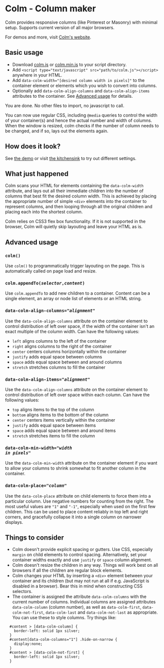 # Colm - Column maker
Colm provides responsive columns (like Pinterest or Masonry) with minimal setup. Supports current version of all major browsers.

For demos and more, visit [Colm's website](http://zocky.github.io/colm.js). 

## Basic usage
* Download [colm.js](http://zocky.github.io/colm.js/build/colm.js) or [colm.min.js](http://zocky.github.io/colm.js/build/colm.min.js) to your script directory.
* Add `<script type="text/javascript" src="path/to/colm.js"></script>` anywhere in your HTML.
* Add `data-colm-width="[desired column width in pixels]"` to the container element or elements which you wish to convert into columns.
* Optionally add `data-colm-align-columns` and `data-colm-align-items` attributes to the container. See [Advanced usage](#advanced-usage) for details.

You are done. No other files to import, no javascript to call. 

You can now use regular CSS, including `@media` queries to control the width of your container(s) and hence the actual number and width of columns. When the window is resized, colm checks if the number of column needs to be changed, and if so, lays out the elements again.

## How does it look?
See [the demo](http://zocky.github.io/colm.js/demo) or visit [the kitchensink](http://zocky.github.io/colm.js/demo/kitchensink.html) to try out different settings.

## What just happened
Colm scans your HTML for elements containing the `data-colm-width` attribute, and lays out all their immediate children into the number of columns that best fit the desired column width. This is achieved by placing the appropriate number of simple `<div>` elements into the container to represent columns, and then looping through all the original children and placing each into the shortest column. 

Colm relies on CSS3 flex box functionality. If it is not supported in the browser, Colm will quietly skip layouting and leave your HTML as is.

## Advanced usage

### <code>colm()</code>
Use `colm()` to programmatically trigger layouting on the page. This is automatically called on page load and resize.

### <code>colm.appendTo(*selector*,*content*)</code>
Use `colm.appendTo` to add new children to a container. Content can be a single element, an array or node list of elements or an HTML string.

### <code>data-colm-align-columns="*alignment*"</code>
Use the `data-colm-align-columns` attribute on the container element to control distribution of left over space, if the width of the container isn't an exact multiple of the column width.
Can have the following values: 
* `left` aligns columns to the left of the container
* `right` aligns columns to the right of the container
* `center` centers columns horizontally within the container
* `justify` adds equal space between columns
* `space` adds equal space between and around columns
* `stretch` stretches columns to fill the container

### <code>data-colm-align-items="*alignment*"</code>
Use the `data-colm-align-columns` attribute on the container element to control distribution of left over space within each column.
Can have the following values: 
* `top` aligns items to the top of the column
* `bottom` aligns items to the bottom of the column
* `center` centers items vertically within the container
* `justify` adds equal space between items
* `space` adds equal space between and around items
* `stretch` stretches items to fill the column

### <code>data-colm-min-width="*width in pixels*"</code>
Use the `data-colm-min-width` attribute on the container element if you want to allow your columns to shrink somewhat to fit another column in the container. 

### <code>data-colm-place="*column*"</code>
Use the `data-colm-place` attribute on child elements to force them into a particular column. Use negative numbers for counting from the right. The most useful values are `"1"` and `"-1"`, especially when used on the first few children. This can be used to place content reliably in top left and right corners, and gracefully collapse it into a single column on narrower displays.

## Things to consider
* Colm doesn't provide explicit spacing or gutters. Use CSS, especially `margin` on child elements to control spacing. Alternatively, set your container widths exactly and use `justify` or `space` column alignment. 
* Colm doesn't resize the children in any way. Things will work best on all browsers if all the children are regular block elements.
* Colm changes your HTML by inserting a `<div>` element between your container and its children (but may not run at all if e.g. JavaScript is disabled in a browser). Bear this in mind when constructing CSS selectors.
* The container is assigned the attribute `data-colm-columns` with the current number of columns. Individual columns are assigned attributes `data-colm-column` (column number), as well as `data-colm-first`, `data-colm-not-first`, `data-colm-last` and `data-colm-not-last` as appropriate. You can use these to style columns. Try things like:
````
  #content > [data-colm-column] { 
    border-left: solid 1px silver;
  }
  #content[data-colm-columns="1"] .hide-on-narrow { 
    display:none;
  }
  #content > [data-colm-not-first] { 
    border-left: solid 1px silver;
  }
````
